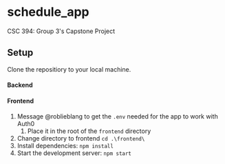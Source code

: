 # schedule_app

CSC 394: Group 3's Capstone Project

## Setup

Clone the repositiory to your local machine.

#### Backend

#### Frontend

1. Message @roblieblang to get the `.env` needed for the app to work with Auth0
   1. Place it in the root of the `frontend` directory
2. Change directory to frontend `cd .\frontend\`
3. Install dependencies: `npm install`
4. Start the development server: `npm start`
